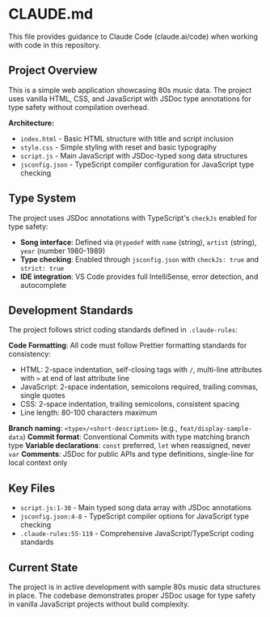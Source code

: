 # CLAUDE.md

This file provides guidance to Claude Code (claude.ai/code) when working with code in this repository.

## Project Overview

This is a simple web application showcasing 80s music data. The project uses vanilla HTML, CSS, and JavaScript with JSDoc type annotations for type safety without compilation overhead.

**Architecture:**
- `index.html` - Basic HTML structure with title and script inclusion
- `style.css` - Simple styling with reset and basic typography
- `script.js` - Main JavaScript with JSDoc-typed song data structures
- `jsconfig.json` - TypeScript compiler configuration for JavaScript type checking

## Type System

The project uses JSDoc annotations with TypeScript's `checkJs` enabled for type safety:

- **Song interface**: Defined via `@typedef` with `name` (string), `artist` (string), `year` (number 1980-1989)
- **Type checking**: Enabled through `jsconfig.json` with `checkJs: true` and `strict: true`
- **IDE integration**: VS Code provides full IntelliSense, error detection, and autocomplete

## Development Standards

The project follows strict coding standards defined in `.claude-rules`:

**Code Formatting**: All code must follow Prettier formatting standards for consistency:
- HTML: 2-space indentation, self-closing tags with `/`, multi-line attributes with `>` at end of last attribute line
- JavaScript: 2-space indentation, semicolons required, trailing commas, single quotes
- CSS: 2-space indentation, trailing semicolons, consistent spacing
- Line length: 80-100 characters maximum

**Branch naming**: `<type>/<short-description>` (e.g., `feat/display-sample-data`)
**Commit format**: Conventional Commits with type matching branch type
**Variable declarations**: `const` preferred, `let` when reassigned, never `var`
**Comments**: JSDoc for public APIs and type definitions, single-line for local context only

## Key Files

- `script.js:1-30` - Main typed song data array with JSDoc annotations
- `jsconfig.json:4-8` - TypeScript compiler options for JavaScript type checking
- `.claude-rules:55-119` - Comprehensive JavaScript/TypeScript coding standards

## Current State

The project is in active development with sample 80s music data structures in place. The codebase demonstrates proper JSDoc usage for type safety in vanilla JavaScript projects without build complexity.